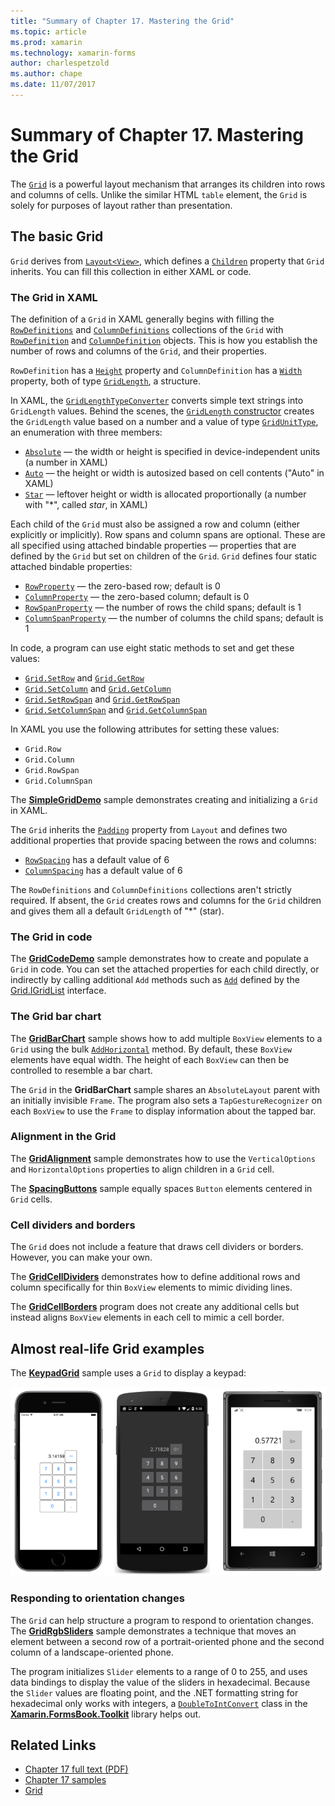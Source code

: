 ```yaml
---
title: "Summary of Chapter 17. Mastering the Grid"
ms.topic: article
ms.prod: xamarin
ms.technology: xamarin-forms
author: charlespetzold
ms.author: chape
ms.date: 11/07/2017
---
```


# Summary of Chapter 17. Mastering the Grid

The [`Grid`](https://developer.xamarin.com/api/type/Xamarin.Forms.Grid/) is a powerful layout mechanism that arranges its children into rows and columns of cells. Unlike the similar HTML `table` element, the `Grid` is solely for purposes of layout rather than presentation.

## The basic Grid

`Grid` derives from [`Layout<View>`](https://developer.xamarin.com/api/type/Xamarin.Forms.Layout%3CT%3E/), which defines a [`Children`](https://developer.xamarin.com/api/property/Xamarin.Forms.Layout%3CT%3E.Children/) property that `Grid` inherits. You can fill this collection in either XAML or code.

### The Grid in XAML

The definition of a `Grid` in XAML generally begins with filling the [`RowDefinitions`](https://developer.xamarin.com/api/property/Xamarin.Forms.Grid.RowDefinitions/) and [`ColumnDefinitions`](https://developer.xamarin.com/api/property/Xamarin.Forms.Grid.ColumnDefinitions/) collections of the `Grid` with [`RowDefinition`](https://developer.xamarin.com/api/type/Xamarin.Forms.RowDefinition/) and [`ColumnDefinition`](https://developer.xamarin.com/api/type/Xamarin.Forms.ColumnDefinition/) objects. This is how you establish the number of rows and columns of the `Grid`, and their properties.

`RowDefinition` has a [`Height`](https://developer.xamarin.com/api/property/Xamarin.Forms.RowDefinition.Height/) property and `ColumnDefinition` has a [`Width`](https://developer.xamarin.com/api/property/Xamarin.Forms.ColumnDefinition.Width/) property, both of type [`GridLength`](https://developer.xamarin.com/api/type/Xamarin.Forms.GridLength/), a structure.

In XAML, the [`GridLengthTypeConverter`](https://developer.xamarin.com/api/type/Xamarin.Forms.GridLengthTypeConverter/) converts simple text strings into `GridLength` values. Behind the scenes, the [`GridLength` constructor](https://developer.xamarin.com/api/constructor/Xamarin.Forms.GridLength.GridLength/p/System.Double/Xamarin.Forms.GridUnitType/) creates the `GridLength` value based on a number and a value of type [`GridUnitType`](https://developer.xamarin.com/api/type/Xamarin.Forms.GridUnitType/), an enumeration with three members:

- [`Absolute`](https://developer.xamarin.com/api/field/Xamarin.Forms.GridUnitType.Absolute/) &#x2014; the width or height is specified in device-independent units (a number in XAML)
- [`Auto`](https://developer.xamarin.com/api/field/Xamarin.Forms.GridUnitType.Auto/) &#x2014; the height or width is autosized based on cell contents ("Auto" in XAML)
- [`Star`](https://developer.xamarin.com/api/field/Xamarin.Forms.GridUnitType.Star/) &#x2014; leftover height or width is allocated proportionally (a number with "\*", called *star*, in XAML)

Each child of the `Grid` must also be assigned a row and column (either explicitly or implicitly). Row spans and column spans are optional. These are all specified using attached bindable properties &#x2014; properties that are defined by the `Grid` but set on children of the `Grid`. `Grid` defines four static attached bindable properties:

- [`RowProperty`](https://developer.xamarin.com/api/field/Xamarin.Forms.Grid.RowProperty/) &#x2014; the zero-based row; default is 0
- [`ColumnProperty`](https://developer.xamarin.com/api/field/Xamarin.Forms.Grid.ColumnProperty/) &#x2014; the zero-based column; default is 0
- [`RowSpanProperty`](https://developer.xamarin.com/api/field/Xamarin.Forms.Grid.RowSpanProperty/) &#x2014; the number of rows the child spans; default is 1
- [`ColumnSpanProperty`](https://developer.xamarin.com/api/field/Xamarin.Forms.Grid.ColumnSpanProperty/) &#x2014; the number of columns the child spans; default is 1

In code, a program can use eight static methods to set and get these values:

- [`Grid.SetRow`](https://developer.xamarin.com/api/member/Xamarin.Forms.Grid.SetRow/p/Xamarin.Forms.BindableObject/System.Int32/) and [`Grid.GetRow`](https://developer.xamarin.com/api/member/Xamarin.Forms.Grid.GetRow/p/Xamarin.Forms.BindableObject/)
- [`Grid.SetColumn`](https://developer.xamarin.com/api/member/Xamarin.Forms.Grid.SetColumn/p/Xamarin.Forms.BindableObject/System.Int32/) and [`Grid.GetColumn`](https://developer.xamarin.com/api/member/Xamarin.Forms.Grid.GetColumn/p/Xamarin.Forms.BindableObject/)
- [`Grid.SetRowSpan`](https://developer.xamarin.com/api/member/Xamarin.Forms.Grid.SetRowSpan/p/Xamarin.Forms.BindableObject/System.Int32/) and [`Grid.GetRowSpan`](https://developer.xamarin.com/api/member/Xamarin.Forms.Grid.GetRowSpan/p/Xamarin.Forms.BindableObject/)
- [`Grid.SetColumnSpan`](https://developer.xamarin.com/api/member/Xamarin.Forms.Grid.SetColumnSpan/p/Xamarin.Forms.BindableObject/System.Int32/) and [`Grid.GetColumnSpan`](https://developer.xamarin.com/api/member/Xamarin.Forms.Grid.GetColumnSpan/p/Xamarin.Forms.BindableObject/)

In XAML you use the following attributes for setting these values:

- `Grid.Row`
- `Grid.Column`
- `Grid.RowSpan`
- `Grid.ColumnSpan`

The [**SimpleGridDemo**](https://github.com/xamarin/xamarin-forms-book-samples/tree/master/Chapter17/SimpleGridDemo) sample demonstrates creating and initializing a `Grid` in XAML.

The `Grid` inherits the [`Padding`](https://developer.xamarin.com/api/property/Xamarin.Forms.Layout.Padding/) property from `Layout` and defines two additional properties that provide spacing between the rows and columns:

- [`RowSpacing`](https://developer.xamarin.com/api/property/Xamarin.Forms.Grid.RowSpacing/) has a default value of 6
- [`ColumnSpacing`](https://developer.xamarin.com/api/property/Xamarin.Forms.Grid.ColumnSpacing/) has a default value of 6

The `RowDefinitions` and `ColumnDefinitions` collections aren't strictly required. If absent, the `Grid` creates rows and columns for the `Grid` children and gives them all a default `GridLength` of "\*" (star).

### The Grid in code

The [**GridCodeDemo**](https://github.com/xamarin/xamarin-forms-book-samples/tree/master/Chapter17/GridCodeDemo) sample demonstrates how to create and populate a `Grid` in code. You can set the attached properties for each child directly, or indirectly by calling additional `Add` methods such as [`Add`](https://developer.xamarin.com/api/member/Xamarin.Forms.Grid+IGridList%3CT%3E.Add/p/Xamarin.Forms.View/System.Int32/System.Int32/System.Int32/System.Int32/) defined by the [Grid.IGridList<T>](https://developer.xamarin.com/api/type/Xamarin.Forms.Grid+IGridList%3CT%3E/) interface.

### The Grid bar chart

The [**GridBarChart**](https://github.com/xamarin/xamarin-forms-book-samples/tree/master/Chapter17/GridBarChart) sample shows how to add multiple `BoxView` elements to a `Grid` using the bulk [`AddHorizontal`](https://developer.xamarin.com/api/member/Xamarin.Forms.Grid+IGridList%3CT%3E.AddHorizontal/p/System.Collections.Generic.IEnumerable%7BXamarin.Forms.View%7D/) method. By default, these `BoxView` elements have equal width. The height of each `BoxView` can then be controlled to resemble a bar chart.

The `Grid` in the **GridBarChart** sample shares an `AbsoluteLayout` parent with an initially invisible `Frame`. The program also sets a `TapGestureRecognizer` on each `BoxView` to use the `Frame` to display information about the tapped bar.

### Alignment in the Grid

The [**GridAlignment**](https://github.com/xamarin/xamarin-forms-book-samples/tree/master/Chapter17/GridAlignment) sample demonstrates how to use the `VerticalOptions` and `HorizontalOptions` properties to align children in a `Grid` cell.

The [**SpacingButtons**](https://github.com/xamarin/xamarin-forms-book-samples/tree/master/Chapter17/SpacingButtons) sample equally spaces `Button` elements centered in `Grid` cells.

### Cell dividers and borders

The `Grid` does not include a feature that draws cell dividers or borders. However, you can make your own.

The [**GridCellDividers**](https://github.com/xamarin/xamarin-forms-book-samples/tree/master/Chapter17/GridCellDividers) demonstrates how to define additional rows and column specifically for thin `BoxView` elements to mimic dividing lines.

The [**GridCellBorders**](https://github.com/xamarin/xamarin-forms-book-samples/tree/master/Chapter17/GridCellBorders) program does not create any additional cells but instead aligns `BoxView` elements in each cell to mimic a cell border.

## Almost real-life Grid examples

The [**KeypadGrid**](https://github.com/xamarin/xamarin-forms-book-samples/tree/master/Chapter17/KeypadGrid) sample uses a `Grid` to display a keypad:

[![Triple screenshot of Keypad Grid](images/ch17fg12-small.png "Keypad Grid")](images/ch17fg12-large.png#lightbox "Keypad Grid")

### Responding to orientation changes

The `Grid` can help structure a program to respond to orientation changes. The
[**GridRgbSliders**](https://github.com/xamarin/xamarin-forms-book-samples/tree/master/Chapter17/GridRgbSliders) sample demonstrates a technique that moves an element between a second row of a portrait-oriented phone and the second column of a landscape-oriented phone.

The program initializes `Slider` elements to a range of 0 to 255, and uses data bindings to display the value of the sliders in hexadecimal. Because the `Slider` values are floating point, and the .NET formatting string for hexadecimal only works with integers, a [`DoubleToIntConvert`](https://github.com/xamarin/xamarin-forms-book-samples/blob/master/Libraries/Xamarin.FormsBook.Toolkit/Xamarin.FormsBook.Toolkit/DoubleToIntConverter.cs) class in the [**Xamarin.FormsBook.Toolkit**](https://github.com/xamarin/xamarin-forms-book-samples/tree/master/Libraries/Xamarin.FormsBook.Toolkit) library helps out.



## Related Links

- [Chapter 17 full text (PDF)](https://download.xamarin.com/developer/xamarin-forms-book/XamarinFormsBook-Ch17-Apr2016.pdf)
- [Chapter 17 samples](https://github.com/xamarin/xamarin-forms-book-samples/tree/master/Chapter17)
- [Grid](~/xamarin-forms/user-interface/layouts/grid.md)
